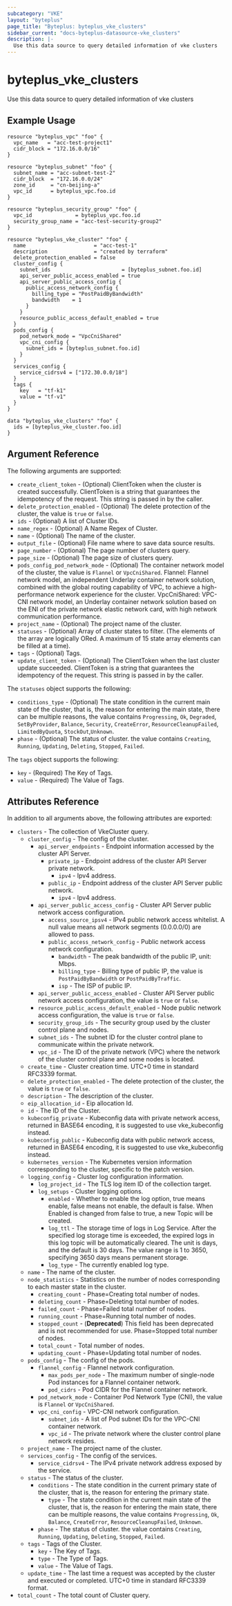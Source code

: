 ```yaml
---
subcategory: "VKE"
layout: "byteplus"
page_title: "Byteplus: byteplus_vke_clusters"
sidebar_current: "docs-byteplus-datasource-vke_clusters"
description: |-
  Use this data source to query detailed information of vke clusters
---
```

# byteplus_vke_clusters
Use this data source to query detailed information of vke clusters
## Example Usage
```hcl
resource "byteplus_vpc" "foo" {
  vpc_name   = "acc-test-project1"
  cidr_block = "172.16.0.0/16"
}

resource "byteplus_subnet" "foo" {
  subnet_name = "acc-subnet-test-2"
  cidr_block  = "172.16.0.0/24"
  zone_id     = "cn-beijing-a"
  vpc_id      = byteplus_vpc.foo.id
}

resource "byteplus_security_group" "foo" {
  vpc_id              = byteplus_vpc.foo.id
  security_group_name = "acc-test-security-group2"
}

resource "byteplus_vke_cluster" "foo" {
  name                      = "acc-test-1"
  description               = "created by terraform"
  delete_protection_enabled = false
  cluster_config {
    subnet_ids                       = [byteplus_subnet.foo.id]
    api_server_public_access_enabled = true
    api_server_public_access_config {
      public_access_network_config {
        billing_type = "PostPaidByBandwidth"
        bandwidth    = 1
      }
    }
    resource_public_access_default_enabled = true
  }
  pods_config {
    pod_network_mode = "VpcCniShared"
    vpc_cni_config {
      subnet_ids = [byteplus_subnet.foo.id]
    }
  }
  services_config {
    service_cidrsv4 = ["172.30.0.0/18"]
  }
  tags {
    key   = "tf-k1"
    value = "tf-v1"
  }
}

data "byteplus_vke_clusters" "foo" {
  ids = [byteplus_vke_cluster.foo.id]
}
```
## Argument Reference
The following arguments are supported:
* `create_client_token` - (Optional) ClientToken when the cluster is created successfully. ClientToken is a string that guarantees the idempotency of the request. This string is passed in by the caller.
* `delete_protection_enabled` - (Optional) The delete protection of the cluster, the value is `true` or `false`.
* `ids` - (Optional) A list of Cluster IDs.
* `name_regex` - (Optional) A Name Regex of Cluster.
* `name` - (Optional) The name of the cluster.
* `output_file` - (Optional) File name where to save data source results.
* `page_number` - (Optional) The page number of clusters query.
* `page_size` - (Optional) The page size of clusters query.
* `pods_config_pod_network_mode` - (Optional) The container network model of the cluster, the value is `Flannel` or `VpcCniShared`. Flannel: Flannel network model, an independent Underlay container network solution, combined with the global routing capability of VPC, to achieve a high-performance network experience for the cluster. VpcCniShared: VPC-CNI network model, an Underlay container network solution based on the ENI of the private network elastic network card, with high network communication performance.
* `project_name` - (Optional) The project name of the cluster.
* `statuses` - (Optional) Array of cluster states to filter. (The elements of the array are logically ORed. A maximum of 15 state array elements can be filled at a time).
* `tags` - (Optional) Tags.
* `update_client_token` - (Optional) The ClientToken when the last cluster update succeeded. ClientToken is a string that guarantees the idempotency of the request. This string is passed in by the caller.

The `statuses` object supports the following:

* `conditions_type` - (Optional) The state condition in the current main state of the cluster, that is, the reason for entering the main state, there can be multiple reasons, the value contains `Progressing`, `Ok`, `Degraded`, `SetByProvider`, `Balance`, `Security`, `CreateError`, `ResourceCleanupFailed`, `LimitedByQuota`, `StockOut`,`Unknown`.
* `phase` - (Optional) The status of cluster. the value contains `Creating`, `Running`, `Updating`, `Deleting`, `Stopped`, `Failed`.

The `tags` object supports the following:

* `key` - (Required) The Key of Tags.
* `value` - (Required) The Value of Tags.

## Attributes Reference
In addition to all arguments above, the following attributes are exported:
* `clusters` - The collection of VkeCluster query.
    * `cluster_config` - The config of the cluster.
        * `api_server_endpoints` - Endpoint information accessed by the cluster API Server.
            * `private_ip` - Endpoint address of the cluster API Server private network.
                * `ipv4` - Ipv4 address.
            * `public_ip` - Endpoint address of the cluster API Server public network.
                * `ipv4` - Ipv4 address.
        * `api_server_public_access_config` - Cluster API Server public network access configuration.
            * `access_source_ipsv4` - IPv4 public network access whitelist. A null value means all network segments (0.0.0.0/0) are allowed to pass.
            * `public_access_network_config` - Public network access network configuration.
                * `bandwidth` - The peak bandwidth of the public IP, unit: Mbps.
                * `billing_type` - Billing type of public IP, the value is `PostPaidByBandwidth` or `PostPaidByTraffic`.
                * `isp` - The ISP of public IP.
        * `api_server_public_access_enabled` - Cluster API Server public network access configuration, the value is `true` or `false`.
        * `resource_public_access_default_enabled` - Node public network access configuration, the value is `true` or `false`.
        * `security_group_ids` - The security group used by the cluster control plane and nodes.
        * `subnet_ids` - The subnet ID for the cluster control plane to communicate within the private network.
        * `vpc_id` - The ID of the private network (VPC) where the network of the cluster control plane and some nodes is located.
    * `create_time` - Cluster creation time. UTC+0 time in standard RFC3339 format.
    * `delete_protection_enabled` - The delete protection of the cluster, the value is `true` or `false`.
    * `description` - The description of the cluster.
    * `eip_allocation_id` - Eip allocation Id.
    * `id` - The ID of the Cluster.
    * `kubeconfig_private` - Kubeconfig data with private network access, returned in BASE64 encoding, it is suggested to use vke_kubeconfig instead.
    * `kubeconfig_public` - Kubeconfig data with public network access, returned in BASE64 encoding, it is suggested to use vke_kubeconfig instead.
    * `kubernetes_version` - The Kubernetes version information corresponding to the cluster, specific to the patch version.
    * `logging_config` - Cluster log configuration information.
        * `log_project_id` - The TLS log item ID of the collection target.
        * `log_setups` - Cluster logging options.
            * `enabled` - Whether to enable the log option, true means enable, false means not enable, the default is false. When Enabled is changed from false to true, a new Topic will be created.
            * `log_ttl` - The storage time of logs in Log Service. After the specified log storage time is exceeded, the expired logs in this log topic will be automatically cleared. The unit is days, and the default is 30 days. The value range is 1 to 3650, specifying 3650 days means permanent storage.
            * `log_type` - The currently enabled log type.
    * `name` - The name of the cluster.
    * `node_statistics` - Statistics on the number of nodes corresponding to each master state in the cluster.
        * `creating_count` - Phase=Creating total number of nodes.
        * `deleting_count` - Phase=Deleting total number of nodes.
        * `failed_count` - Phase=Failed total number of nodes.
        * `running_count` - Phase=Running total number of nodes.
        * `stopped_count` - (**Deprecated**) This field has been deprecated and is not recommended for use. Phase=Stopped total number of nodes.
        * `total_count` - Total number of nodes.
        * `updating_count` - Phase=Updating total number of nodes.
    * `pods_config` - The config of the pods.
        * `flannel_config` - Flannel network configuration.
            * `max_pods_per_node` - The maximum number of single-node Pod instances for a Flannel container network.
            * `pod_cidrs` - Pod CIDR for the Flannel container network.
        * `pod_network_mode` - Container Pod Network Type (CNI), the value is `Flannel` or `VpcCniShared`.
        * `vpc_cni_config` - VPC-CNI network configuration.
            * `subnet_ids` - A list of Pod subnet IDs for the VPC-CNI container network.
            * `vpc_id` - The private network where the cluster control plane network resides.
    * `project_name` - The project name of the cluster.
    * `services_config` - The config of the services.
        * `service_cidrsv4` - The IPv4 private network address exposed by the service.
    * `status` - The status of the cluster.
        * `conditions` - The state condition in the current primary state of the cluster, that is, the reason for entering the primary state.
            * `type` - The state condition in the current main state of the cluster, that is, the reason for entering the main state, there can be multiple reasons, the value contains `Progressing`, `Ok`, `Balance`, `CreateError`, `ResourceCleanupFailed`, `Unknown`.
        * `phase` - The status of cluster. the value contains `Creating`, `Running`, `Updating`, `Deleting`, `Stopped`, `Failed`.
    * `tags` - Tags of the Cluster.
        * `key` - The Key of Tags.
        * `type` - The Type of Tags.
        * `value` - The Value of Tags.
    * `update_time` - The last time a request was accepted by the cluster and executed or completed. UTC+0 time in standard RFC3339 format.
* `total_count` - The total count of Cluster query.


